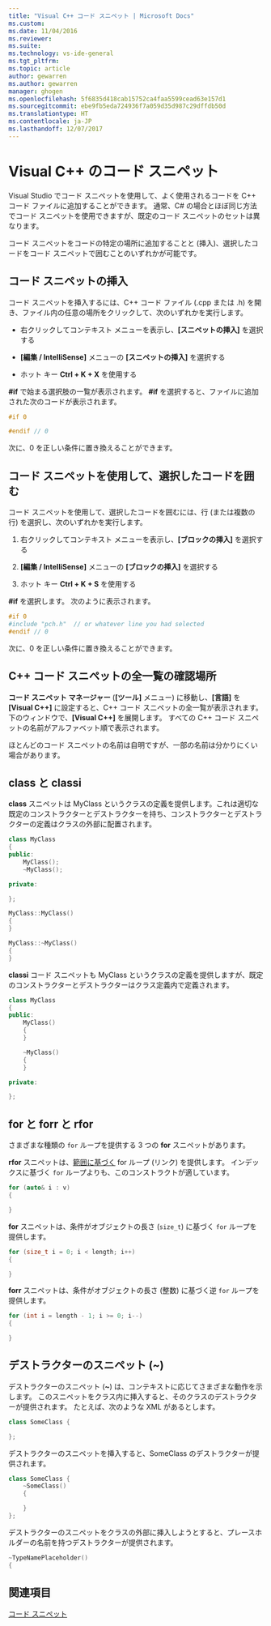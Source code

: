```yaml
---
title: "Visual C++ コード スニペット | Microsoft Docs"
ms.custom: 
ms.date: 11/04/2016
ms.reviewer: 
ms.suite: 
ms.technology: vs-ide-general
ms.tgt_pltfrm: 
ms.topic: article
author: gewarren
ms.author: gewarren
manager: ghogen
ms.openlocfilehash: 5f6835d418cab15752ca4faa5599cead63e157d1
ms.sourcegitcommit: ebe9fb5eda724936f7a059d35d987c29dffdb50d
ms.translationtype: HT
ms.contentlocale: ja-JP
ms.lasthandoff: 12/07/2017
---
```

# <a name="visual-c-code-snippets"></a>Visual C++ のコード スニペット

Visual Studio でコード スニペットを使用して、よく使用されるコードを C++ コード ファイルに追加することができます。 通常、C# の場合とほぼ同じ方法でコード スニペットを使用できますが、既定のコード スニペットのセットは異なります。

コード スニペットをコードの特定の場所に追加することと (挿入)、選択したコードをコード スニペットで囲むことのいずれかが可能です。

## <a name="inserting-a-code-snippet"></a>コード スニペットの挿入

コード スニペットを挿入するには、C++ コード ファイル (.cpp または .h) を開き、ファイル内の任意の場所をクリックして、次のいずれかを実行します。

- 右クリックしてコンテキスト メニューを表示し、**[スニペットの挿入]** を選択する

- **[編集 / IntelliSense]** メニューの **[スニペットの挿入]** を選択する

- ホット キー **Ctrl + K + X** を使用する

**#if** で始まる選択肢の一覧が表示されます。 **#if** を選択すると、ファイルに追加された次のコードが表示されます。

```cpp
#if 0

#endif // 0
```

次に、0 を正しい条件に置き換えることができます。

## <a name="using-a-code-snippet-to-surround-selected-code"></a>コード スニペットを使用して、選択したコードを囲む

コード スニペットを使用して、選択したコードを囲むには、行 (または複数の行) を選択し、次のいずれかを実行します。

1. 右クリックしてコンテキスト メニューを表示し、**[ブロックの挿入]** を選択する

2. **[編集 / IntelliSense]** メニューの **[ブロックの挿入]** を選択する

3. ホット キー **Ctrl + K + S** を使用する

**#if** を選択します。 次のように表示されます。

```cpp
#if 0
#include "pch.h"  // or whatever line you had selected
#endif // 0
```

次に、0 を正しい条件に置き換えることができます。

## <a name="where-can-i-find-a-complete-list-of-the-c-code-snippets"></a>C++ コード スニペットの全一覧の確認場所

**コード スニペット マネージャー** (**[ツール]** メニュー) に移動し、**[言語]** を **[Visual C++]** に設定すると、C++ コード スニペットの全一覧が表示されます。 下のウィンドウで、**[Visual C++]** を展開します。 すべての C++ コード スニペットの名前がアルファベット順で表示されます。

ほとんどのコード スニペットの名前は自明ですが、一部の名前は分かりにくい場合があります。

## <a name="class-vs-classi"></a>class と classi

**class** スニペットは MyClass というクラスの定義を提供します。これは適切な既定のコンストラクターとデストラクターを持ち、コンストラクターとデストラクターの定義はクラスの外部に配置されます。

```cpp
class MyClass
{
public:
    MyClass();
    ~MyClass();

private:

};

MyClass::MyClass()
{
}

MyClass::~MyClass()
{
}
```

**classi** コード スニペットも MyClass というクラスの定義を提供しますが、既定のコンストラクターとデストラクターはクラス定義内で定義されます。

```cpp
class MyClass
{
public:
    MyClass()
    {
    }

    ~MyClass()
    {
    }

private:

};
```

## <a name="for-vs-forr-vs-rfor"></a>for と forr と rfor

さまざまな種類の `for` ループを提供する 3 つの **for** スニペットがあります。

**rfor** スニペットは、[範囲に基づく](/cpp/cpp/range-based-for-statement-cpp) for ループ (リンク) を提供します。 インデックスに基づく `for` ループよりも、このコンストラクトが適しています。

```cpp
for (auto& i : v)
{

}
```

**for** スニペットは、条件がオブジェクトの長さ (`size_t`) に基づく `for` ループを提供します。

```cpp
for (size_t i = 0; i < length; i++)
{

}
```

**forr** スニペットは、条件がオブジェクトの長さ (整数) に基づく逆 `for` ループを提供します。

```cpp
for (int i = length - 1; i >= 0; i--)
{

}
```

## <a name="the-destructor-snippet-"></a>デストラクターのスニペット (~)

デストラクターのスニペット (**~**) は、コンテキストに応じてさまざまな動作を示します。 このスニペットをクラス内に挿入すると、そのクラスのデストラクターが提供されます。 たとえば、次のような XML があるとします。

```cpp
class SomeClass {

};
```

デストラクターのスニペットを挿入すると、SomeClass のデストラクターが提供されます。

```cpp
class SomeClass {
    ~SomeClass()
    {

    }
};
```

デストラクターのスニペットをクラスの外部に挿入しようとすると、プレースホルダーの名前を持つデストラクターが提供されます。

```cpp
~TypeNamePlaceholder()
{

```

## <a name="see-also"></a>関連項目

[コード スニペット](../ide/code-snippets.md)
